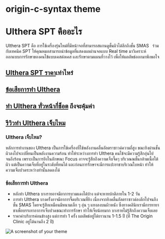 # origin-c-syntax theme

<h1>Ulthera SPT คืออะไร</h1>

<p>Ulthera SPT  คือ การใช้เครื่องรุ่นใหม่ที่มีหน้าจอที่สามารถสแกนดูชั้นผิวได้ลึกถึงชั้น SMAS
   ร่วมกับเทคนิค SPT ให้คุณหมอสามารถนำข้อมูลที่แสดงผลผ่านจอแบบ Real time มาวิเคราะห์
  ออกแบบการรักษาของคนไข้แบบเคสต่อเคส และรักษาตามแผนที่วางไว้ เพื่อให้ผลลัพธ์ออกมาพึงพอใจ
</p>

<h2><a href="https://theoriginclinic.com/ultherapy/what-is-ulthera-spt/">Ulthera SPT ราคา</a>เท่าไหร่</h2>
<h2><a href="https://theoriginclinic.com/ultherapy/pros-and-cons-of-ultherapy/">ข้อเสียการทำ Ulthera</a></h2>
<h2><a href="https://theoriginclinic.com/ultherapy/ulthera-shot/">ทำ Ulthera ทั่วหน้ากี่ช็อต</a> ถึงจะคุ้มค่า</h2>
<h2><a href="https://theoriginclinic.com/ultherapy/does-ultherapy-hurt/">รีวิวทำ Ulthera เจ็บไหม</a></h2>

<h3>Ulthera เจ็บไหม?</h3>
<p>
หลักการทำงานของ Ulthera เป็นการใช้เครื่องที่ใช้พลังงานคลื่นอัลตราซาวด์ความถี่สูง ขณะยิงผ่านชั้นผิวลงไปจะเปลี่ยนเป็นพลังงานความร้อน
ทำให้ระหว่างการทำ Ulthera คนไข้จะมีความรู้สึกอุ่นไปจนถึงร้อน เพราะเป็นการยิงในลักษณะ Focus อาจจะรู้สึกถึงความเจ็บจี๊ดๆ บริเวณณชั้นกล้ามเนื้อใต้ผิว
แต่เป็นความเจ็บที่อยู่ในระดับที่ทนได้ และก่อนการรักษาจะมีการแปะยาชาบริเวณใบหน้า ทำให้ความเจ็บปวดระหว่างทำนั้นลดลงได้
</p>


<h3>ข้อเสียการทำ Ulthera</h3>
<ul>
  <li>หลังทำ Ulthera บางรายอาจมีอาการบวมแดงได้บ้าง แต่จะหายปกติภายใน 1-2 วัน</li>
  <li>การทำ Ulthera บางครั้งอาจมีอาการจี๊ดบริเวณที่ยิง เนื่องจากยิงคลื่นอัลตราซาวด์ลงลึกไปจนถึงชั้น SMAS โดยจะรู้สึกเหมือนมีหนามเล็ก ๆ อุ่น ๆ แทงลงบนผิวหนัง ซึ่งทางคลินิกเรามีการทายาชาเพื่อบรรเทาอาการเจ็บปวดขณะทำการรักษา ทำให้เจ็บน้อยมาก บางรายไม่รู้สึกถึงความเจ็บเลย</li>
  <li>ราคาค่าบริการค่อนข้างสูง แต่การทำ 1 ครั้ง ผลลัพธ์อยู่ได้ยาวนาน 1-1.5 ปี (ที่ The Origin Clinic อยู่ได้นานถึง 2 ปี)</li>
</ul>

![A screenshot of your theme](https://f.cloud.github.com/assets/69169/2289498/4c3cb0ec-a009-11e3-8dbd-077ee11741e5.gif)
